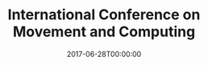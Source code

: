 ---
acronym: MOCO 2017
date: '2017-06-28T00:00:00'
ext_url: http://moco17.movementcomputing.org/
location: London
submission_date: '2017-01-23T00:00:00'
title: International Conference on Movement and Computing
---